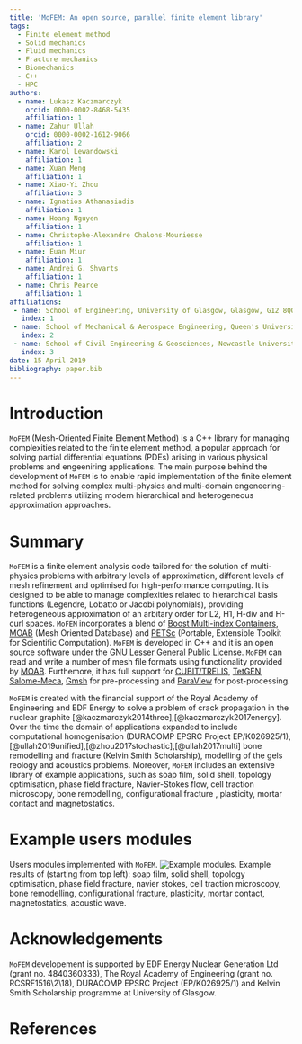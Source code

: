 ```yaml
---
title: 'MoFEM: An open source, parallel finite element library'
tags:
  - Finite element method
  - Solid mechanics
  - Fluid mechanics
  - Fracture mechanics
  - Biomechanics
  - C++
  - HPC
authors:
  - name: Lukasz Kaczmarczyk
    orcid: 0000-0002-8468-5435
    affiliation: 1 
  - name: Zahur Ullah
    orcid: 0000-0002-1612-9066
    affiliation: 2
  - name: Karol Lewandowski
    affiliation: 1 
  - name: Xuan Meng  
    affiliation: 1 
  - name: Xiao-Yi Zhou 
    affiliation: 3 
  - name: Ignatios Athanasiadis  
    affiliation: 1 
  - name: Hoang Nguyen  
    affiliation: 1 
  - name: Christophe-Alexandre Chalons-Mouriesse 
    affiliation: 1 
  - name: Euan Miur
    affiliation: 1 
  - name: Andrei G. Shvarts
    affiliation: 1 
  - name: Chris Pearce  
    affiliation: 1 
affiliations:
 - name: School of Engineering, University of Glasgow, Glasgow, G12 8QQ
   index: 1
 - name: School of Mechanical & Aerospace Engineering, Queen's University, Belfast, BT7 1NN
   index: 2
 - name: School of Civil Engineering & Geosciences, Newcastle University, Newcastle upon Tyne, NE1 7RU
   index: 3
date: 15 April 2019
bibliography: paper.bib
---
```



# Introduction
 ```MoFEM``` (Mesh-Oriented Finite Element Method) is a C++ library for managing
  complexities related to the finite element method, a popular approach for solving
  partial differential equations (PDEs) arising in various physical problems and 
  engeeniring applications. The main purpose behind the development of 
  ```MoFEM``` is to enable rapid implementation of the finite element method 
  for solving complex multi-physics and multi-domain engeneering-related problems 
  utilizing modern hierarchical and heterogeneous approximation approaches.  
 
 # Summary

 ```MoFEM``` is a finite element analysis code tailored for the solution of 
 multi-physics problems with arbitrary levels of approximation, different 
 levels of mesh refinement and optimised for high-performance computing. 
 It is designed to be able to manage complexities related to hierarchical basis 
 functions (Legendre, Lobatto or Jacobi polynomials), providing heterogeneous 
 approximation of an arbitary order for L2, H1, H-div and H-curl spaces. 
 ```MoFEM``` incorporates a blend of 
 [Boost Multi-index Containers](https://www.boost.org/doc/libs/1_62_0/libs/multi_index/doc/index.html), 
 [MOAB](https://press3.mcs.anl.gov/sigma/moab-library/) (Mesh Oriented Database) 
 and [PETSc](https://www.mcs.anl.gov/petsc/) (Portable, Extensible Toolkit 
 for Scientific Computation). ```MoFEM``` is developed in C++ and it is an 
 open source software under the 
 [GNU Lesser General Public License](https://www.gnu.org/licenses/lgpl.html). 
 ```MoFEM``` can read and write a number of mesh file formats using functionality
provided by [MOAB](https://press3.mcs.anl.gov/sigma/moab-library/). Furthemore,
 it has full support for [CUBIT/TRELIS](https://www.csimsoft.com/trelis.jsp),
[TetGEN](http://wias-berlin.de/software/index.jsp?id=TetGen&lang=1),
[Salome-Meca](https://www.code-aster.org/spip.php?article303), 
[Gmsh](http://gmsh.info) for pre-processing and [ParaView](https:www.paraview.org) for post-processing.


```MoFEM``` is created with the financial support of the Royal Academy of Engineering and EDF Energy to solve a problem of crack propagation in the nuclear graphite [@kaczmarczyk2014three],[@kaczmarczyk2017energy]. Over the time the domain of applications expanded to include computational homogenisation (DURACOMP EPSRC Project EP/K026925/1), [@ullah2019unified],[@zhou2017stochastic],[@ullah2017multi] bone remodelling and fracture (Kelvin Smith Scholarship), modelling of the gels reology and acoustics problems. Moreover, ```MoFEM``` includes an extensive library of example applications, such as soap film, solid shell, topology optimisation, phase field fracture, Navier-Stokes flow, cell traction microscopy, bone remodelling, configurational fracture , plasticity, mortar contact and magnetostatics.

# Example users modules

Users modules implemented with ``MoFEM``.
![Example modules.](mofem_modules_examples.png)
Example results of (starting from top left): soap film, solid shell, topology optimisation,
phase field fracture, navier stokes, cell traction microscopy, bone remodelling, 
configurational fracture, plasticity, mortar contact, magnetostatics, acoustic wave.

# Acknowledgements
```MoFEM``` developement is supported by EDF Energy Nuclear Generation Ltd 
(grant no. 4840360333), The Royal Academy of Engineering (grant no. 
RCSRF1516\2\18), DURACOMP EPSRC Project (EP/K026925/1) and Kelvin Smith
 Scholarship programme at University of Glasgow.

# References
